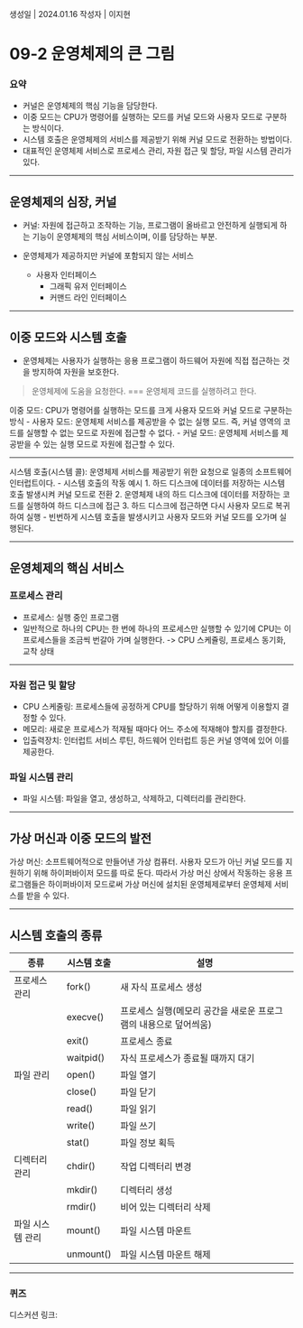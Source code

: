 생성일 | 2024.01.16
작성자 | 이지현
# 09-2 운영체제의 큰 그림

### 요약
- 커널은 운영체제의 핵심 기능을 담당한다.
- 이중 모드는 CPU가 명령어를 실행하는 모드를 커널 모드와 사용자 모드로 구분하는 방식이다.
- 시스템 호출은 운영체제의 서비스를 제공받기 위해 커널 모드로 전환하는 방법이다.
- 대표적인 운영체제 서비스로 프로세스 관리, 자원 접근 및 할당, 파일 시스템 관리가 있다.

---
## 운영체제의 심장, 커널

- 커널: 자원에 접근하고 조작하는 기능, 프로그램이 올바르고 안전하게 실행되게 하는 기능이 운영체제의 핵심 서비스이며, 이를 담당하는 부분.

- 운영체제가 제공하지만 커널에 포함되지 않는 서비스
	- 사용자 인터페이스
		- 그래픽 유저 인터페이스
		- 커맨드 라인 인터페이스

---

## 이중 모드와 시스템 호출

- 운영체제는 사용자가 실행하는 응용 프로그램이 하드웨어 자원에 직접 접근하는 것을 방지하여 자원을 보호한다.

> 운영체제에 도움을 요청한다. === 운영체제 코드를 실행하려고 한다.


이중 모드: CPU가 명령어를 실행하는 모드를 크게 사용자 모드와 커널 모드로 구분하는 방식
	- 사용자 모드: 운영체제 서비스를 제공받을 수 없는 실행 모드. 즉, 커널 영역의 코드를 실행할 수 없는 모드로 자원에 접근할 수 없다.
	- 커널 모드: 운영체제 서비스를 제공받을 수 있는 실행 모드로 자원에 접근할 수 있다.

---

시스템 호출(시스템 콜): 운영체제 서비스를 제공받기 위한 요청으로 일종의 소프트웨어 인터럽트이다. 
	- 시스템 호출의 작동 예시
		1. 하드 디스크에 데이터를 저장하는 시스템 호출 발생시켜 커널 모드로 전환
		2. 운영체제 내의 하드 디스크에 데이터를 저장하는 코드를 실행하여 하드 디스크에 접근
		3. 하드 디스크에 접근하면 다시 사용자 모드로 복귀하여 실행
	 - 빈번하게 시스템 호출을 발생시키고 사용자 모드와 커널 모드를 오가며 실행된다.

---

## 운영체제의 핵심 서비스

### 프로세스 관리
- 프로세스: 실행 중인 프로그램
- 일반적으로 하나의 CPU는 한 번에 하나의 프로세스만 실행할 수 있기에 CPU는 이 프로세스들을 조금씩 번갈아 가며 실행한다. -> CPU 스케쥴링, 프로세스 동기화, 교착 상태

---

### 자원 접근 및 할당
- CPU 스케줄링: 프로세스들에 공정하게 CPU를 할당하기 위해 어떻게 이용할지 결정할 수 있다.
- 메모리: 새로운 프로세스가 적재될 때마다 어느 주소에 적재해야 할지를 결정한다.
- 입출력장치: 인터럽트 서비스 루틴, 하드웨어 인터럽트 등은 커널 영역에 있어 이를 제공한다.

### 파일 시스템 관리
- 파일 시스템: 파일을 열고, 생성하고, 삭제하고, 디렉터리를 관리한다.

---

## 가상 머신과 이중 모드의 발전

가상 머신: 소프트웨어적으로 만들어낸 가상 컴퓨터. 사용자 모드가 아닌 커널 모드를 지원하기 위해 하이퍼바이저 모드를 따로 둔다. 따라서 가상 머신 상에서 작동하는 응용 프로그램들은 하이퍼바이저 모드로써 가상 머신에 설치된 운영체제로부터 운영체제 서비스를 받을 수 있다.

---

## 시스템 호출의 종류

| 종류 | 시스템 호출 | 설명 |
| ---- | ---- | ---- |
| 프로세스 관리 | fork() | 새 자식 프로세스 생성 |
|  | execve() | 프로세스 실행(메모리 공간을 새로운 프로그램의 내용으로 덮어씌움) |
|  | exit() | 프로세스 종료 |
|  | waitpid() | 자식 프로세스가 종료될 때까지 대기 |
| 파일 관리 | open() | 파일 열기 |
|  | close() | 파일 닫기 |
|  | read() | 파일 읽기 |
|  | write() | 파일 쓰기 |
|  | stat() | 파일 정보 획득 |
| 디렉터리 관리 | chdir() | 작업 디렉터리 변경 |
|  | mkdir() | 디렉터리 생성 |
|  | rmdir() | 비어 있는 디렉터리 삭제 |
| 파일 시스템 관리 | mount() | 파일 시스템 마운트 |
|  | unmount() | 파일 시스템 마운트 해제 |
 

----
### 퀴즈

디스커션 링크:

